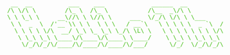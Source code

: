 
<pre align="left" style="color: #41bd11;">


 __  __          ___    ___             ______  __                             ______   __              ____                                                   ____                  ___      ___             
/\ \/\ \        /\_ \  /\_ \           /\__  _\/\ \                           /\__  _\ /\ \__          /\  _`\                                                /\  _`\              /'___\ __ /\_ \            
\ \ \_\ \     __\//\ \ \//\ \     ___  \/_/\ \/\ \ \___      __   _ __    __  \/_/\ \/ \ \ ,_\   ____  \ \ \L\ \     __     _ __    __       __   \\\    ____  \ \ \L\ \_ __   ___ /\ \__//\_\\//\ \      __   
 \ \  _  \  /'__`\\ \ \  \ \ \   / __`\   \ \ \ \ \  _ `\  /'__`\/\`'__\/'__`\   \ \ \  \ \ \/  /',__\  \ \  _ <'  /'__`\  /\`'__\/'__`\   /'__`\   \   /',__\  \ \ ,__/\`'__\/ __`\ \ ,__\/\ \ \ \ \   /'__`\ 
  \ \ \ \ \/\  __/ \_\ \_ \_\ \_/\ \L\ \   \ \ \ \ \ \ \ \/\  __/\ \ \//\  __/    \_\ \__\ \ \_/\__, `\  \ \ \L\ \/\ \L\.\_\ \ \//\ \L\.\_/\ \L\.\_    /\__, `\  \ \ \/\ \ \//\ \L\ \ \ \_/\ \ \ \_\ \_/\  __/ 
   \ \_\ \_\ \____\/\____\/\____\ \____/    \ \_\ \ \_\ \_\ \____\\ \_\\ \____\   /\_____\\ \__\/\____/   \ \____/\ \__/.\_\\ \_\\ \__/.\_\ \__/.\_\   /\____/    \ \_\ \ \_\\ \____/\ \_\  \ \_\/\____\ \____\
    \/_/\/_/\/____/\/____/\/____/\/___/      \/_/  \/_/\/_/\/____/ \/_/ \/____/   \/_____/ \/__/\/___/     \/___/  \/__/\/_/ \/_/ \/__/\/_/\/__/\/_/   \/___/      \/_/  \/_/ \/___/  \/_/   \/_/\/____/\/____/
                                                                                                                                                                                                   
                                                                                                                                                                                              
</pre>

